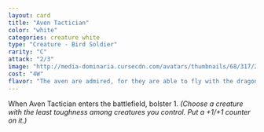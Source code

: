```yaml
---
layout: card
title: "Aven Tactician"
color: "white"
categories: creature white
type: "Creature - Bird Soldier"
rarity: "C"
attack: "2/3"
image: "http://media-dominaria.cursecdn.com/avatars/thumbnails/68/317/200/283/635618396865117898.png"
cost: "4W"
flavor: "The aven are admired, for they are able to fly with the dragons."
---
```


When Aven Tactician enters the battlefield, bolster 1. <em>(Choose a creature with the least toughness among creatures you control. Put a +1/+1 counter on it.)</em>
